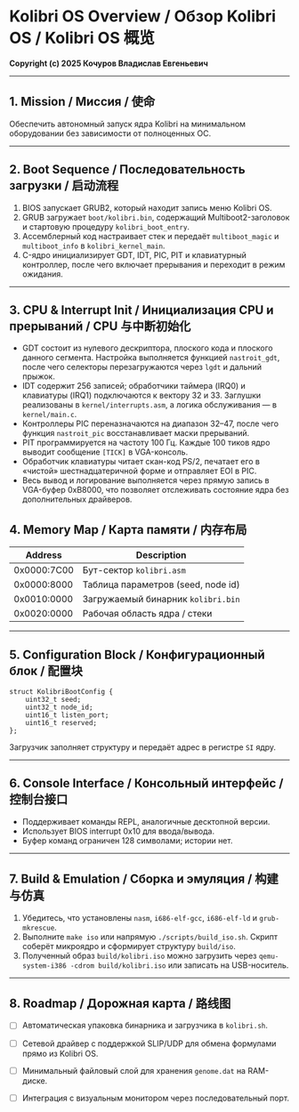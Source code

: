 # Kolibri OS Overview / Обзор Kolibri OS / Kolibri OS 概览

**Copyright (c) 2025 Кочуров Владислав Евгеньевич**

---

## 1. Mission / Миссия / 使命

Обеспечить автономный запуск ядра Kolibri на минимальном оборудовании без зависимости от полноценных ОС.

---

## 2. Boot Sequence / Последовательность загрузки / 启动流程

1. BIOS запускает GRUB2, который находит запись меню Kolibri OS.
2. GRUB загружает `boot/kolibri.bin`, содержащий Multiboot2-заголовок и стартовую процедуру `kolibri_boot_entry`.
3. Ассемблерный код настраивает стек и передаёт `multiboot_magic` и `multiboot_info` в `kolibri_kernel_main`.
4. C-ядро инициализирует GDT, IDT, PIC, PIT и клавиатурный контроллер, после чего включает прерывания и переходит в режим ожидания.

---

## 3. CPU & Interrupt Init / Инициализация CPU и прерываний / CPU 与中断初始化

- GDT состоит из нулевого дескриптора, плоского кода и плоского данного сегмента. Настройка выполняется функцией `nastroit_gdt`, после чего селекторы перезагружаются через `lgdt` и дальний прыжок.
- IDT содержит 256 записей; обработчики таймера (IRQ0) и клавиатуры (IRQ1) подключаются к вектору 32 и 33. Заглушки реализованы в `kernel/interrupts.asm`, а логика обслуживания — в `kernel/main.c`.
- Контроллеры PIC переназначаются на диапазон 32–47, после чего функция `nastroit_pic` восстанавливает маски прерываний.
- PIT программируется на частоту 100 Гц. Каждые 100 тиков ядро выводит сообщение `[TICK]` в VGA-консоль.
- Обработчик клавиатуры читает скан-код PS/2, печатает его в «чистой» шестнадцатеричной форме и отправляет EOI в PIC.
- Весь вывод и логирование выполняется через прямую запись в VGA-буфер 0xB8000, что позволяет отслеживать состояние ядра без дополнительных драйверов.

## 4. Memory Map / Карта памяти / 内存布局

| Address | Description |
|---------|-------------|
| 0x0000:7C00 | Бут-сектор `kolibri.asm` |
| 0x0000:8000 | Таблица параметров (seed, node id) |
| 0x0010:0000 | Загружаемый бинарник `kolibri.bin` |
| 0x0020:0000 | Рабочая область ядра / стеки |

---

## 5. Configuration Block / Конфигурационный блок / 配置块

```
struct KolibriBootConfig {
    uint32_t seed;
    uint32_t node_id;
    uint16_t listen_port;
    uint16_t reserved;
};
```

Загрузчик заполняет структуру и передаёт адрес в регистре `SI` ядру.

---

## 6. Console Interface / Консольный интерфейс / 控制台接口

- Поддерживает команды REPL, аналогичные десктопной версии.
- Использует BIOS interrupt 0x10 для ввода/вывода.
- Буфер команд ограничен 128 символами; истории нет.

---

## 7. Build & Emulation / Сборка и эмуляция / 构建与仿真

1. Убедитесь, что установлены `nasm`, `i686-elf-gcc`, `i686-elf-ld` и `grub-mkrescue`.
2. Выполните `make iso` или напрямую `./scripts/build_iso.sh`. Скрипт соберёт микроядро и сформирует структуру `build/iso`.
3. Полученный образ `build/kolibri.iso` можно загрузить через `qemu-system-i386 -cdrom build/kolibri.iso` или записать на USB-носитель.

---

## 8. Roadmap / Дорожная карта / 路线图

- [ ] Автоматическая упаковка бинарника и загрузчика в `kolibri.sh`.
- [ ] Сетевой драйвер с поддержкой SLIP/UDP для обмена формулами прямо из Kolibri OS.
- [ ] Минимальный файловый слой для хранения `genome.dat` на RAM-диске.
- [ ] Интеграция с визуальным монитором через последовательный порт.

